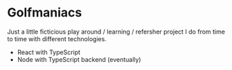 # Golfmaniacs

Just a little ficticious play around / learning / refersher project I do from time to time 
with different technologies.

- React with TypeScript
- Node with TypeScript backend (eventually)
